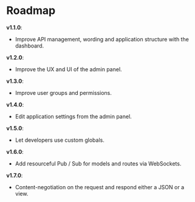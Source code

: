 # Roadmap

**v1.1.0**:
- Improve API management, wording and application structure with the dashboard.

**v1.2.0**:
- Improve the UX and UI of the admin panel.

**v1.3.0**:
- Improve user groups and permissions.

**v1.4.0**:
- Edit application settings from the admin panel.

**v1.5.0**:
- Let developers use custom globals.

**v1.6.0**:
- Add resourceful Pub / Sub for models and routes via WebSockets.

**v1.7.0**:
- Content-negotiation on the request and respond either a JSON or a view.
